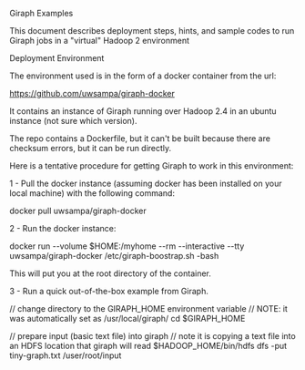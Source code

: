 Giraph Examples

This document describes deployment steps, hints, and sample codes to run Giraph jobs in a "virtual" Hadoop 2 environment


Deployment Environment

The environment used is in the form of a docker container from the url:

https://github.com/uwsampa/giraph-docker

It contains an instance of Giraph running over Hadoop 2.4 in an ubuntu instance (not sure which version).

The repo contains a Dockerfile, but it can't be built because there are checksum errors, but it can be run directly.


Here is a tentative procedure for getting Giraph to work in this environment:

1 - Pull the docker instance (assuming docker has been installed on your local machine) with the following command:

docker pull uwsampa/giraph-docker

2 - Run the docker instance:

docker run --volume $HOME:/myhome --rm --interactive --tty uwsampa/giraph-docker /etc/giraph-boostrap.sh -bash

This will put you at the root directory of the container.

3 - Run a quick out-of-the-box example from Giraph.

// change directory to the GIRAPH_HOME environment variable
// NOTE: it was automatically set as /usr/local/giraph/
cd $GIRAPH_HOME 

// prepare input (basic text file) into giraph
// note it is copying a text file into an HDFS location that giraph will read
$HADOOP_HOME/bin/hdfs dfs -put tiny-graph.txt /user/root/input









